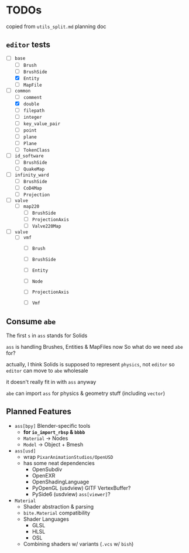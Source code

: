 # TODOs

copied from `utils_split.md` planning doc


## `editor` tests
 - [ ] `base`
   - [ ] `Brush`
   - [ ] `BrushSide`
   - [x] `Entity`
   - [ ] `MapFile`
 - [ ] `common`
   - [ ] `comment`
   - [x] `double`
   - [ ] `filepath`
   - [ ] `integer`
   - [ ] `key_value_pair`
   - [ ] `point`
   - [ ] `plane`
   - [ ] `Plane`
   - [ ] `TokenClass`
 - [ ] `id_software`
   - [ ] `BrushSide`
   - [ ] `QuakeMap`
 - [ ] `infinity_ward`
   - [ ] `BrushSide`
   - [ ] `CoD4Map`
   - [ ] `Projection`
 - [ ] `valve`
   - [ ] `map220`
     - [ ] `BrushSide`
     - [ ] `ProjectionAxis`
     - [ ] `Valve220Map`
 - [ ] `valve`
   - [ ] `vmf`
     - [ ] `Brush`
     - [ ] `BrushSide`
     - [ ] `Entity`
     - [ ] `Node`
     - [ ] `ProjectionAxis`
     - [ ] `Vmf`


## Consume `abe`
The first `s` in `ass` stands for Solids

`ass` is handling Brushes, Entities & MapFiles now
So what do we need `abe` for?

actually, I think Solids is supposed to represent `physics`, not `editor`
so `editor` can move to `abe` wholesale

it doesn't really fit in with `ass` anyway

`abe` can import `ass` for physics & geometry stuff
(including `vector`)


## Planned Features
 * `ass[bpy]` Blender-specific tools
   - **for `io_import_rbsp` & `bbbb`**
   - `Material` -> Nodes
   - `Model` -> Object + Bmesh
 * `ass[usd]`
   - wrap `PixarAnimationStudios/OpenUSD`
   - has some neat dependencies
     * OpenSubdiv
     * OpenEXR
     * OpenShadingLanguage
     * PyOpenGL (usdview) GlTF VertexBuffer?
     * PySide6 (usdview) `ass[viewer]`?
 * `Material`
   - Shader abstraction & parsing
   - `bite.Material` compatibility
   - Shader Languages
     * GLSL
     * HLSL
     * OSL
   - Combining shaders w/ variants (`.vcs` w/ `bish`)
